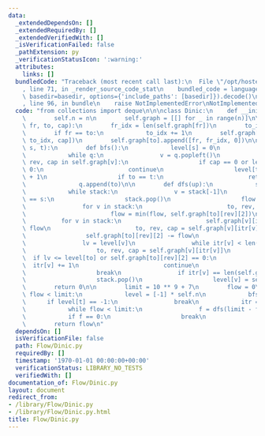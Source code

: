 ```yaml
---
data:
  _extendedDependsOn: []
  _extendedRequiredBy: []
  _extendedVerifiedWith: []
  _isVerificationFailed: false
  _pathExtension: py
  _verificationStatusIcon: ':warning:'
  attributes:
    links: []
  bundledCode: "Traceback (most recent call last):\n  File \"/opt/hostedtoolcache/Python/3.9.7/x64/lib/python3.9/site-packages/onlinejudge_verify/documentation/build.py\"\
    , line 71, in _render_source_code_stat\n    bundled_code = language.bundle(stat.path,\
    \ basedir=basedir, options={'include_paths': [basedir]}).decode()\n  File \"/opt/hostedtoolcache/Python/3.9.7/x64/lib/python3.9/site-packages/onlinejudge_verify/languages/python.py\"\
    , line 96, in bundle\n    raise NotImplementedError\nNotImplementedError\n"
  code: "from collections import deque\n\n\nclass Dinic:\n    def __init__(self, n):\n\
    \        self.n = n\n        self.graph = [[] for _ in range(n)]\n\n    def add_edge(self,\
    \ fr, to, cap):\n        fr_idx = len(self.graph[fr])\n        to_idx = len(self.graph[to])\n\
    \        if fr == to:\n            to_idx += 1\n        self.graph[fr].append([to,\
    \ to_idx, cap])\n        self.graph[to].append([fr, fr_idx, 0])\n\n    def max_flow(self,\
    \ s, t):\n        def bfs():\n            level[s] = 0\n            q = deque([s])\n\
    \            while q:\n                v = q.popleft()\n                for to,\
    \ rev, cap in self.graph[v]:\n                    if cap == 0 or level[to] >=\
    \ 0:\n                        continue\n                    level[to] = level[v]\
    \ + 1\n                    if to == t:\n                        return\n     \
    \               q.append(to)\n\n        def dfs(up):\n            stack = [t]\n\
    \            while stack:\n                v = stack[-1]\n                if v\
    \ == s:\n                    stack.pop()\n                    flow = up\n    \
    \                for v in stack:\n                        to, rev, cap = self.graph[v][itr[v]]\n\
    \                        flow = min(flow, self.graph[to][rev][2])\n          \
    \          for v in stack:\n                        self.graph[v][itr[v]][2] +=\
    \ flow\n                        to, rev, cap = self.graph[v][itr[v]]\n       \
    \                 self.graph[to][rev][2] -= flow\n                    return flow\n\
    \                lv = level[v]\n                while itr[v] < len(self.graph[v]):\n\
    \                    to, rev, cap = self.graph[v][itr[v]]\n                  \
    \  if lv <= level[to] or self.graph[to][rev][2] == 0:\n                      \
    \  itr[v] += 1\n                        continue\n                    stack.append(to)\n\
    \                    break\n                if itr[v] == len(self.graph[v]):\n\
    \                    stack.pop()\n                    level[v] = self.n\n    \
    \        return 0\n\n        limit = 10 ** 9 + 7\n        flow = 0\n        while\
    \ flow < limit:\n            level = [-1] * self.n\n            bfs()\n      \
    \      if level[t] == -1:\n                break\n            itr = [0] * self.n\n\
    \            while flow < limit:\n                f = dfs(limit - flow)\n    \
    \            if f == 0:\n                    break\n                flow += f\n\
    \        return flow\n"
  dependsOn: []
  isVerificationFile: false
  path: Flow/Dinic.py
  requiredBy: []
  timestamp: '1970-01-01 00:00:00+00:00'
  verificationStatus: LIBRARY_NO_TESTS
  verifiedWith: []
documentation_of: Flow/Dinic.py
layout: document
redirect_from:
- /library/Flow/Dinic.py
- /library/Flow/Dinic.py.html
title: Flow/Dinic.py
---
```

